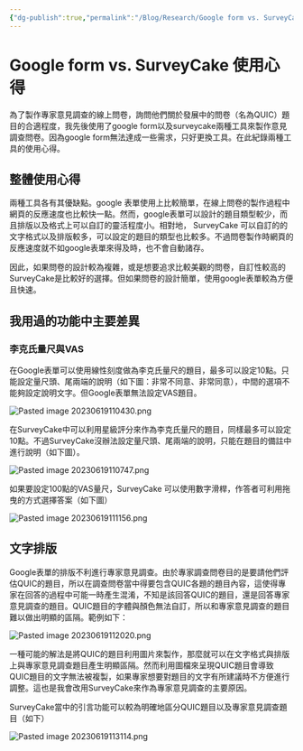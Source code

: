 ```yaml
---
{"dg-publish":true,"permalink":"/Blog/Research/Google form vs. SurveyCake/","title":"Google form vs. SurveyCake 使用心得","tags":["blog","guideline"],"created":"2023-06-19","updated":"2023-06-19"}
---
```



# Google form vs. SurveyCake 使用心得

為了製作專家意見調查的線上問卷，詢問他們關於發展中的問卷（名為QUIC）題目的合適程度，我先後使用了google form以及surveycake兩種工具來製作意見調查問卷。因為google form無法達成一些需求，只好更換工具。在此紀錄兩種工具的使用心得。

## 整體使用心得

兩種工具各有其優缺點。google 表單使用上比較簡單，在線上問卷的製作過程中網頁的反應速度也比較快一點。然而，google表單可以設計的題目類型較少，而且排版以及格式上可以自訂的靈活程度小。相對地， SurveyCake 可以自訂的的文字格式以及排版較多，可以設定的題目的類型也比較多。不過問卷製作時網頁的反應速度就不如google表單來得及時，也不會自動諸存。

因此，如果問卷的設計較為複雜，或是想要追求比較美觀的問卷，自訂性較高的SurveyCake是比較好的選擇。但如果問卷的設計簡單，使用google表單較為方便且快速。

## 我用過的功能中主要差異

### 李克氏量尺與VAS

在Google表單可以使用線性刻度做為李克氏量尺的題目，最多可以設定10點。只能設定量尺頭、尾兩端的說明（如下圖：非常不同意、非常同意），中間的選項不能夠設定說明文字。但Google表單無法設定VAS題目。

![Pasted image 20230619110430.png](/img/user/Blog/Research/Pasted%20image%2020230619110430.png)

在SurveyCake中可以利用星級評分來作為李克氏量尺的題目，同樣最多可以設定10點。不過SurveyCake沒辦法設定量尺頭、尾兩端的說明，只能在題目的備註中進行說明（如下圖）。

![Pasted image 20230619110747.png](/img/user/Blog/Research/Pasted%20image%2020230619110747.png)

如果要設定100點的VAS量尺，SurveyCake 可以使用數字滑桿，作答者可利用拖曳的方式選擇答案（如下圖）

![Pasted image 20230619111156.png](/img/user/Blog/Research/Pasted%20image%2020230619111156.png)

## 文字排版

Google表單的排版不利進行專家意見調查。由於專家調查問卷目的是要請他們評估QUIC的題目，所以在調查問卷當中得要包含QUIC各題的題目內容，這使得專家在回答的過程中可能一時產生混淆，不知是該回答QUIC的題目，還是回答專家意見調查的題目。QUIC題目的字體與顏色無法自訂，所以和專家意見調查的題目難以做出明顯的區隔。範例如下：

![Pasted image 20230619112020.png](/img/user/Blog/Research/Pasted%20image%2020230619112020.png)

一種可能的解法是將QUIC的題目利用圖片來製作，那麼就可以在文字格式與排版上與專家意見調查題目產生明顯區隔。然而利用圖檔來呈現QUIC題目會導致QUIC題目的文字無法被複製，如果專家想要對題目的文字有所建議時不方便進行調整。這也是我會改用SurveyCake來作為專家意見調查的主要原因。

SurveyCake當中的引言功能可以較為明確地區分QUIC題目以及專家意見調查題目（如下）

![Pasted image 20230619113114.png](/img/user/Blog/Research/Pasted%20image%2020230619113114.png)

